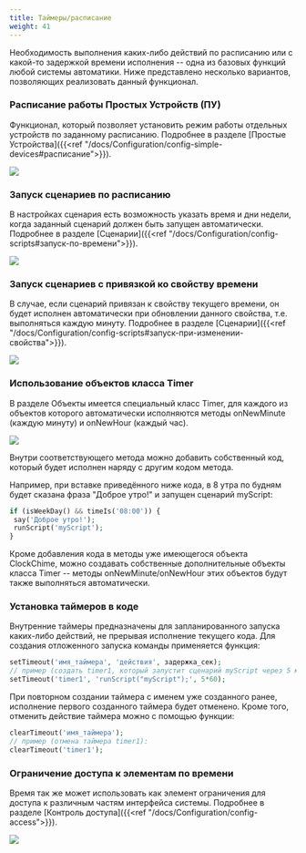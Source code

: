 ```yaml
---
title: Таймеры/расписание
weight: 41
---
```


Необходимость выполнения каких-либо действий по расписанию или с какой-то задержкой времени исполнения -- одна из базовых функций любой системы
автоматики. Ниже представлено несколько вариантов, позволяющих реализовать данный функционал.

### Расписание работы Простых Устройств (ПУ)

Функционал, который позволяет установить режим работы отдельных устройств по заданному расписанию.
Подробнее в разделе [Простые Устройства]({{<ref "/docs/Configuration/config-simple-devices#расписание">}}).

![](../config-devices-schedule.png)

### Запуск сценариев по расписанию

В настройках сценария есть возможность указать время и дни недели, когда заданный сценарий должен быть
запущен автоматически.
Подробнее в разделе [Сценарии]({{<ref "/docs/Configuration/config-scripts#запуск-по-времени">}}).

![](../config-scripts-timer.png)

### Запуск сценариев с привязкой ко свойству времени

В случае, если сценарий привязан к свойству текущего времени, он будет исполнен автоматически при обновлении данного
свойства, т.е. выполняться каждую минуту.
Подробнее в разделе [Сценарии]({{<ref "/docs/Configuration/config-scripts#запуск-при-изменении-свойства">}}).

![](../config-scripts-autolink2.png)

### Использование объектов класса Timer

В разделе Объекты имеется специальный класс Timer, для каждого из объектов которого автоматически исполняются методы onNewMinute (каждую минуту)
и onNewHour (каждый час).

![](../config-timers-clockchime.png)

Внутри соответствующего метода можно добавить собственный код, который будет исполнен наряду с другим кодом метода.

Например, при вставке приведённого ниже кода, в 8 утра по будням будет сказана фраза "Доброе утро!" и запущен
сценарий myScript:

```php
if (isWeekDay() && timeIs('08:00')) {
 say('Доброе утро!');
 runScript('myScript');
}
```

Кроме добавления кода в методы уже имеющегося объекта ClockChime, можно создавать собственные дополнительные объекты класса 
Timer -- методы onNewMinute/onNewHour этих объектов будут также выполняться автоматически.

### Установка таймеров в коде

Внутренние таймеры предназначены для запланированного запуска каких-либо действий, 
не прерывая исполнение текущего кода. Для создания отложенного запуска команды применяется функция:
```php
setTimeout('имя_таймера', 'действия', задержка_сек);
// пример (создать timer1, который запустит сценарий myScript через 5 минут):
setTimeout('timer1', 'runScript("myScript");', 5*60);
```

При повторном создании таймера с именем уже созданного ранее, исполнение первого созданного таймера будет отменено.
Кроме того, отменить действие таймера можно с помощью функции:
```php
clearTimeout('имя_таймера');
// пример (отмена таймера timer1):
clearTimeout('timer1');
```

### Ограничение доступа к элементам по времени

Время так же может использовать как элемент ограничения для доступа к различным частям интерфейса системы.
Подробнее в разделе [Контроль доступа]({{<ref "/docs/Configuration/config-access">}}).

![](../config-timers-access.png)

